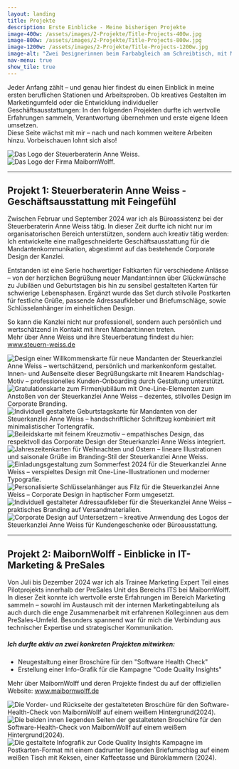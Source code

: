 ```yaml
---
layout: landing
title: Projekte
description: Erste Einblicke - Meine bisherigen Projekte
image-400w: /assets/images/2-Projekte/Title-Projects-400w.jpg
image-800w: /assets/images/2-Projekte/Title-Projects-800w.jpg
image-1200w: /assets/images/2-Projekte/Title-Projects-1200w.jpg
image-alt: "Zwei Designerinnen beim Farbabgleich am Schreibtisch, mit Musterkarten, Laptop und Notizen."
nav-menu: true
show_tile: true
---
```


<div id="main">
    <div class="inner">
        <!-- One -->
        <section id="Einleitung Projekte">
            <p>Jeder Anfang zählt – und genau hier findest du einen Einblick in meine ersten beruflichen Stationen und Arbeitsproben. Ob kreatives Gestalten im Marketingumfeld oder die Entwicklung individueller Geschäftsausstattungen: In den folgenden Projekten durfte ich wertvolle Erfahrungen sammeln, Verantwortung übernehmen und erste eigene Ideen umsetzen.<br>Diese Seite wächst mit mir – nach und nach kommen weitere Arbeiten hinzu. Vorbeischauen lohnt sich also!</p>
        </section>
        <!-- Two -->
        <section class="bricks">
            <article class="style2">
                <span class="image">
                    <img 
                        src="{% link assets/images/2-Projekte/1-Steuerkanzlei-Weiss/Logo_Steuer-AnneWeiss-375w.jpg %}"
                        alt="Das Logo der Steuerberaterin Anne Weiss."
                    >
                </span>
                <a href="#Steuerberaterin-Anne-Weiss">
                </a>
            </article>
            <article class="style5">
                <span class="image">
                    <img 
                        src="{% link assets/images/2-Projekte/2-MaibornWolff/Logo_MaibornWolff-375w.jpg %}" 
                        alt="Das Logo der Firma MaibornWolff."
                    >
                </span>
                <a href="#MaibornWolff">
                </a>
            </article>
        </section>
        <hr />
        <!-- Three -->
        <section id="Steuerberaterin-Anne-Weiss" class="anchor">
            <h2>Projekt 1: Steuerberaterin Anne Weiss - Geschäftsausstattung mit Feingefühl</h2>
            <p>Zwischen Februar und September 2024 war ich als Büroassistenz bei der Steuerberaterin Anne Weiss tätig. In dieser Zeit durfte ich nicht nur im organisatorischen Bereich unterstützen, sondern auch kreativ tätig werden: Ich entwickelte eine maßgeschneiderte Geschäftsausstattung für die Mandantenkommunikation, abgestimmt auf das bestehende Corporate Design der Kanzlei.</p>
            <p>Entstanden ist eine Serie hochwertiger Faltkarten für verschiedene Anlässe – von der herzlichen Begrüßung neuer Mandant:innen über Glückwünsche zu Jubiläen und Geburtstagen bis hin zu sensibel gestalteten Karten für schwierige Lebensphasen. Ergänzt wurde das Set durch stilvolle Postkarten für festliche Grüße, passende Adressaufkleber und Briefumschläge, sowie Schlüsselanhänger im einheitlichen Design.</p>
            <p>So kann die Kanzlei nicht nur professionell, sondern auch persönlich und wertschätzend in Kontakt mit ihren Mandant:innen treten.<br>Mehr über Anne Weiss und ihre Steuerberatung findest du hier: <a href="https://steuern-weiss.de/" target="_blank_">www.steuern-weiss.de</a></p>
            <glider-gallery lightbox-id="steuerkanzlei-weiss-projects" per-view-max="4">
                <img alt="Design einer Willkommenskarte für neue Mandanten der Steuerkanzlei Anne Weiss – wertschätzend, persönlich und markenkonform gestaltet. Innen- und Außenseite dieser Begrüßungskarte mit linearem Handschlag-Motiv – professionelles Kunden-Onboarding durch Gestaltung unterstützt."
                    src="{{ 'assets/images/2-Projekte/1-Steuerkanzlei-Weiss/SK-Weiss_Karte-01-1200w.jpg' | relative_url }}" 
                    srcset="
                        {{ 'assets/images/2-Projekte/1-Steuerkanzlei-Weiss/SK-Weiss_Karte-01-100w.jpg' | relative_url }} 100w
                        , {{ 'assets/images/2-Projekte/1-Steuerkanzlei-Weiss/SK-Weiss_Karte-01-400w.jpg' | relative_url }} 400w
                        , {{ 'assets/images/2-Projekte/1-Steuerkanzlei-Weiss/SK-Weiss_Karte-01-800w.jpg' | relative_url }} 800w
                        , {{ 'assets/images/2-Projekte/1-Steuerkanzlei-Weiss/SK-Weiss_Karte-01-1200w.jpg' | relative_url }} 1200w
                    "
                    sizes="20vw"
                />
                <img alt="Gratulationskarte zum Firmenjubiläum mit One-Line-Elementen zum Anstoßen von der Steuerkanzlei Anne Weiss – dezentes, stilvolles Design im Corporate Branding."
                    src="{{ 'assets/images/2-Projekte/1-Steuerkanzlei-Weiss/SK-Weiss_Karte-02-1200w.jpg' | relative_url }}" 
                    srcset="
                        {{ 'assets/images/2-Projekte/1-Steuerkanzlei-Weiss/SK-Weiss_Karte-02-100w.jpg' | relative_url }} 100w
                        , {{ 'assets/images/2-Projekte/1-Steuerkanzlei-Weiss/SK-Weiss_Karte-02-400w.jpg' | relative_url }} 400w
                        , {{ 'assets/images/2-Projekte/1-Steuerkanzlei-Weiss/SK-Weiss_Karte-02-800w.jpg' | relative_url }} 800w
                        , {{ 'assets/images/2-Projekte/1-Steuerkanzlei-Weiss/SK-Weiss_Karte-02-1200w.jpg' | relative_url }} 1200w
                    "
                    sizes="20vw"
                />
                <img alt="Individuell gestaltete Geburtstagskarte für Mandanten von der Steuerkanzlei Anne Weiss – handschriftlicher Schriftzug kombiniert mit minimalistischer Tortengrafik."
                    src="{{ 'assets/images/2-Projekte/1-Steuerkanzlei-Weiss/SK-Weiss_Karte-03-1200w.jpg' | relative_url }}" 
                    srcset="
                        {{ 'assets/images/2-Projekte/1-Steuerkanzlei-Weiss/SK-Weiss_Karte-03-100w.jpg' | relative_url }} 100w
                        , {{ 'assets/images/2-Projekte/1-Steuerkanzlei-Weiss/SK-Weiss_Karte-03-400w.jpg' | relative_url }} 400w
                        , {{ 'assets/images/2-Projekte/1-Steuerkanzlei-Weiss/SK-Weiss_Karte-03-800w.jpg' | relative_url }} 800w
                        , {{ 'assets/images/2-Projekte/1-Steuerkanzlei-Weiss/SK-Weiss_Karte-03-1200w.jpg' | relative_url }} 1200w
                    "
                    sizes="20vw"
                />
                <img alt="Beileidskarte mit feinem Kreuzmotiv – empathisches Design, das respektvoll das Corporate Design der Steuerkanzlei Anne Weiss integriert."
                    src="{{ 'assets/images/2-Projekte/1-Steuerkanzlei-Weiss/SK-Weiss_Karte-04-1200w.jpg' | relative_url }}" 
                    srcset="
                        {{ 'assets/images/2-Projekte/1-Steuerkanzlei-Weiss/SK-Weiss_Karte-04-100w.jpg' | relative_url }} 100w
                        , {{ 'assets/images/2-Projekte/1-Steuerkanzlei-Weiss/SK-Weiss_Karte-04-400w.jpg' | relative_url }} 400w
                        , {{ 'assets/images/2-Projekte/1-Steuerkanzlei-Weiss/SK-Weiss_Karte-04-800w.jpg' | relative_url }} 800w
                        , {{ 'assets/images/2-Projekte/1-Steuerkanzlei-Weiss/SK-Weiss_Karte-04-1200w.jpg' | relative_url }} 1200w
                    "
                    sizes="20vw"
                />
                <img alt="Jahreszeitenkarten für Weihnachten und Ostern – lineare Illustrationen und saisonale Grüße im Branding-Stil der Steuerkanzlei Anne Weiss."
                    src="{{ 'assets/images/2-Projekte/1-Steuerkanzlei-Weiss/SK-Weiss_Karte-05-1200w.jpg' | relative_url }}" 
                    srcset="
                        {{ 'assets/images/2-Projekte/1-Steuerkanzlei-Weiss/SK-Weiss_Karte-05-100w.jpg' | relative_url }} 100w
                        , {{ 'assets/images/2-Projekte/1-Steuerkanzlei-Weiss/SK-Weiss_Karte-05-400w.jpg' | relative_url }} 400w
                        , {{ 'assets/images/2-Projekte/1-Steuerkanzlei-Weiss/SK-Weiss_Karte-05-800w.jpg' | relative_url }} 800w
                        , {{ 'assets/images/2-Projekte/1-Steuerkanzlei-Weiss/SK-Weiss_Karte-05-1200w.jpg' | relative_url }} 1200w
                    "
                    sizes="20vw"
                />
                <img alt="Einladungsgestaltung zum Sommerfest 2024 für die Steuerkanzlei Anne Weiss – verspieltes Design mit One-Line-Illustrationen und moderner Typografie."
                    src="{{ 'assets/images/2-Projekte/1-Steuerkanzlei-Weiss/SK-Weiss_Flyer-Sommerfest-1200w.jpg' | relative_url }}" 
                    srcset="
                        {{ 'assets/images/2-Projekte/1-Steuerkanzlei-Weiss/SK-Weiss_Flyer-Sommerfest-100w.jpg' | relative_url }} 100w
                        , {{ 'assets/images/2-Projekte/1-Steuerkanzlei-Weiss/SK-Weiss_Flyer-Sommerfest-400w.jpg' | relative_url }} 400w
                        , {{ 'assets/images/2-Projekte/1-Steuerkanzlei-Weiss/SK-Weiss_Flyer-Sommerfest-800w.jpg' | relative_url }} 800w
                        , {{ 'assets/images/2-Projekte/1-Steuerkanzlei-Weiss/SK-Weiss_Flyer-Sommerfest-1200w.jpg' | relative_url }} 1200w
                    "
                    sizes="20vw"
                />
                <img alt="Personalisierte Schlüsselanhänger aus Filz für die Steuerkanzlei Anne Weiss – Corporate Design in haptischer Form umgesetzt."
                    src="{{ 'assets/images/2-Projekte/1-Steuerkanzlei-Weiss/SK-Weiss_Anhaenger-1200w.jpg' | relative_url }}" 
                    srcset="
                        {{ 'assets/images/2-Projekte/1-Steuerkanzlei-Weiss/SK-Weiss_Anhaenger-100w.jpg' | relative_url }} 100w
                        , {{ 'assets/images/2-Projekte/1-Steuerkanzlei-Weiss/SK-Weiss_Anhaenger-400w.jpg' | relative_url }} 400w
                        , {{ 'assets/images/2-Projekte/1-Steuerkanzlei-Weiss/SK-Weiss_Anhaenger-800w.jpg' | relative_url }} 800w
                        , {{ 'assets/images/2-Projekte/1-Steuerkanzlei-Weiss/SK-Weiss_Anhaenger-1200w.jpg' | relative_url }} 1200w
                    "
                    sizes="20vw"
                />
                <img alt="Individuell gestalteter Adressaufkleber für die Steuerkanzlei Anne Weiss – praktisches Branding auf Versandmaterialien."
                    src="{{ 'assets/images/2-Projekte/1-Steuerkanzlei-Weiss/SK-Weiss_Adressaufkleber-1200w.jpg' | relative_url }}" 
                    srcset="
                        {{ 'assets/images/2-Projekte/1-Steuerkanzlei-Weiss/SK-Weiss_Adressaufkleber-100w.jpg' | relative_url }} 100w
                        , {{ 'assets/images/2-Projekte/1-Steuerkanzlei-Weiss/SK-Weiss_Adressaufkleber-400w.jpg' | relative_url }} 400w
                        , {{ 'assets/images/2-Projekte/1-Steuerkanzlei-Weiss/SK-Weiss_Adressaufkleber-800w.jpg' | relative_url }} 800w
                        , {{ 'assets/images/2-Projekte/1-Steuerkanzlei-Weiss/SK-Weiss_Adressaufkleber-1200w.jpg' | relative_url }} 1200w
                    "
                    sizes="20vw"
                />
                <img alt="Corporate Design auf Untersetzern – kreative Anwendung des Logos der Steuerkanzlei Anne Weiss für Kundengeschenke oder Büroausstattung."
                    src="{{ 'assets/images/2-Projekte/1-Steuerkanzlei-Weiss/SK-Weiss_Untersetzer-1200w.jpg' | relative_url }}" 
                    srcset="
                        {{ 'assets/images/2-Projekte/1-Steuerkanzlei-Weiss/SK-Weiss_Untersetzer-100w.jpg' | relative_url }} 100w
                        , {{ 'assets/images/2-Projekte/1-Steuerkanzlei-Weiss/SK-Weiss_Untersetzer-400w.jpg' | relative_url }} 400w
                        , {{ 'assets/images/2-Projekte/1-Steuerkanzlei-Weiss/SK-Weiss_Untersetzer-800w.jpg' | relative_url }} 800w
                        , {{ 'assets/images/2-Projekte/1-Steuerkanzlei-Weiss/SK-Weiss_Untersetzer-1200w.jpg' | relative_url }} 1200w
                    "
                    sizes="20vw"
                />
            </glider-gallery>
        </section>
        <hr />
        <!-- Four -->
        <section id="MaibornWolff" class="anchor">
        <h2>Projekt 2: MaibornWolff - Einblicke in IT-Marketing & PreSales</h2>
        <p>Von Juli bis Dezember 2024 war ich als Trainee Marketing Expert Teil eines Pilotprojekts innerhalb der PreSales Unit des Bereichs ITS bei MaibornWolff.<br>In dieser Zeit konnte ich wertvolle erste Erfahrungen im Bereich Marketing sammeln – sowohl im Austausch mit der internen Marketingabteilung als auch durch die enge Zusammenarbeit mit erfahrenen Kolleg:innen aus dem PreSales-Umfeld. Besonders spannend war für mich die Verbindung aus technischer Expertise und strategischer Kommunikation.</p>
        <h5>Ich durfte aktiv an zwei konkreten Projekten mitwirken:</h5>
        <ul>
                <li>Neugestaltung einer Broschüre für den "Software Health Check"</li>
                <li>Erstellung einer Info-Grafik für die Kampagne "Code Quality Insights"</li>
            </ul>
            <p>Mehr über MaibornWolff und deren Projekte findest du auf der offiziellen Website: <a href="https://www.maibornwolff.de/" target="_blank_">www.maibornwolff.de</a></p>
            <glider-gallery lightbox-id="maibornwolff-projects" per-view-max="4">
                    <img alt="Die Vorder- und Rückseite der gestalteteten Broschüre für den Software-Health-Check von MaibornWollf auf einem weißem Hintergrund(2024)."
                        src="{{ 'assets/images/2-Projekte/2-MaibornWolff/MW_Broschuere-SHC-01-1200w.jpg' | relative_url }}" 
                        srcset="
                            {{ 'assets/images/2-Projekte/2-MaibornWolff/MW_Broschuere-SHC-01-100w.jpg' | relative_url }} 100w
                            , {{ 'assets/images/2-Projekte/2-MaibornWolff/MW_Broschuere-SHC-01-400w.jpg' | relative_url }} 400w
                            , {{ 'assets/images/2-Projekte/2-MaibornWolff/MW_Broschuere-SHC-01-800w.jpg' | relative_url }} 800w
                            , {{ 'assets/images/2-Projekte/2-MaibornWolff/MW_Broschuere-SHC-01-1200w.jpg' | relative_url }} 1200w
                        "
                        sizes="40vw"
                    />
                    <img alt="Die beiden innen liegenden Seiten der gestalteteten Broschüre für den Software-Health-Check von MaibornWollf auf einem weißem Hintergrund(2024)."
                        src="{{ 'assets/images/2-Projekte/2-MaibornWolff/MW_Broschuere-SHC-02-1200w.jpg' | relative_url }}" 
                        srcset="
                            {{ 'assets/images/2-Projekte/2-MaibornWolff/MW_Broschuere-SHC-02-100w.jpg' | relative_url }} 100w
                            , {{ 'assets/images/2-Projekte/2-MaibornWolff/MW_Broschuere-SHC-02-400w.jpg' | relative_url }} 400w
                            , {{ 'assets/images/2-Projekte/2-MaibornWolff/MW_Broschuere-SHC-02-800w.jpg' | relative_url }} 800w
                            , {{ 'assets/images/2-Projekte/2-MaibornWolff/MW_Broschuere-SHC-02-1200w.jpg' | relative_url }} 1200w
                        "
                        sizes="40vw"
                    />
                    <img alt="Die gestaltete Infografik zur Code Quality Insights Kampagne im Postkarten-Format mit einem dadrunter liegenden Briefumschlag auf einem weißen Tisch mit Keksen, einer Kaffeetasse und Büroklammern (2024)."
                        src="{{ 'assets/images/2-Projekte/2-MaibornWolff/MW_Postkarte-Insights-1200w.jpg' | relative_url }}" 
                        srcset="
                            {{ 'assets/images/2-Projekte/2-MaibornWolff/MW_Postkarte-Insights-100w.jpg' | relative_url }} 100w
                            , {{ 'assets/images/2-Projekte/2-MaibornWolff/MW_Postkarte-Insights-400w.jpg' | relative_url }} 400w
                            , {{ 'assets/images/2-Projekte/2-MaibornWolff/MW_Postkarte-Insights-800w.jpg' | relative_url }} 800w
                            , {{ 'assets/images/2-Projekte/2-MaibornWolff/MW_Postkarte-Insights-1200w.jpg' | relative_url }} 1200w
                        "
                        sizes="40vw"
                    />
            </glider-gallery>
        </section>
</div>
</div>